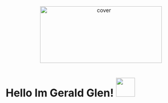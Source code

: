 <div align="center">
<img width="80%" height = "150px" src="https://en.bloggif.com/tmp/dc481f921c4ee4ebb4ecaf1e94759b71/text.gif?1650442363" alt="cover" />
</div>

<h1> Hello Im Gerald Glen!  <img src = "https://raw.githubusercontent.com/MartinHeinz/MartinHeinz/master/wave.gif" width = 50px> </h1>

<!--
**gjayz099/gjayz099** is a ✨ _special_ ✨ repository because its `README.md` (this file) appears on your GitHub profile.

Here are some ideas to get you started:

- 🔭 I’m currently working on ...
- 🌱 I’m currently learning ...
- 👯 I’m looking to collaborate on ...
- 🤔 I’m looking for help with ...
- 💬 Ask me about ...
- 📫 How to reach me: ...
- 😄 Pronouns: ...
- ⚡ Fun fact: ...
-->
